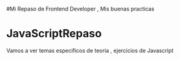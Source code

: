 #Mi Repaso de Frontend Developer , Mis buenas practicas

# JavaScriptRepaso
Vamos a ver temas especificos de teoria , ejercicios de Javascript 
